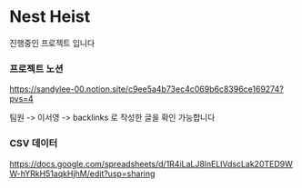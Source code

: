 # Nest Heist

진행중인 프로젝트 입니다

### 프로젝트 노션
https://sandylee-00.notion.site/c9ee5a4b73ec4c069b6c8396ce169274?pvs=4

팀원 -> 이서영 -> backlinks 로 작성한 글을 확인 가능합니다

### CSV 데이터
https://docs.google.com/spreadsheets/d/1R4iLaLJ8lnELlVdscLak20TED9WW-hYRkH51aqkHjhM/edit?usp=sharing
